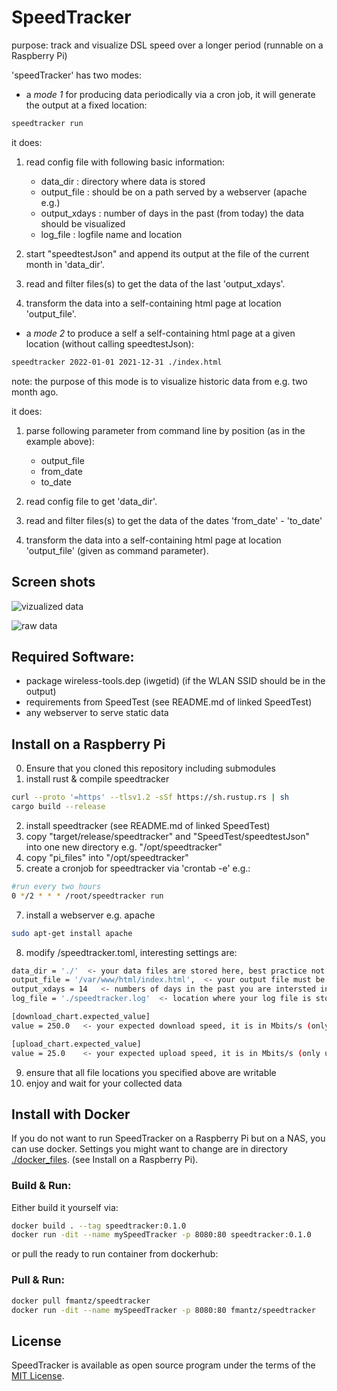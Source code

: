 # SpeedTracker

purpose: track and visualize DSL speed over a longer period  (runnable on a Raspberry Pi)

'speedTracker' has two modes:

- a *mode 1* for producing data periodically via a cron job, it will generate the output at a fixed location:

```bash
speedtracker run
```

it does:

1. read config file with following basic information:
    - data_dir     : directory where data is stored
    - output_file  : should be on a path served by a webserver (apache e.g.)
    - output_xdays : number of days in the past (from today) the data should be visualized
    - log_file     : logfile name and location

2. start "speedtestJson" and append its output at the file of the current month in 'data_dir'.
3. read and filter files(s) to get the data of the last 'output_xdays'.
4. transform the data into a self-containing html page at location 'output_file'.


- a *mode 2* to produce a self a self-containing html page at a given location (without calling speedtestJson):

```bash
speedtracker 2022-01-01 2021-12-31 ./index.html
```

note: the purpose of this mode is to visualize historic data from e.g. two month ago. 

it does:

1. parse following parameter from command line by position (as in the example above):
   - output_file
   - from_date
   - to_date

2. read config file to get 'data_dir'.
3. read and filter files(s) to get the data of the dates 'from_date' - 'to_date'
4. transform the data into a self-containing html page at location 'output_file' (given as command parameter).

## Screen shots

![vizualized data](./pics/app.jpg)

![raw data](./pics/app_raw.jpg)


## Required Software:

 - package wireless-tools.dep  (iwgetid)  (if the WLAN SSID should be in the output)
 - requirements from SpeedTest (see README.md of linked SpeedTest)
 - any webserver to serve static data

## Install on a Raspberry Pi

0. Ensure that you cloned this repository including submodules
1. install rust & compile speedtracker 
```bash
curl --proto '=https' --tlsv1.2 -sSf https://sh.rustup.rs | sh
cargo build --release
```
2. install speedtracker (see README.md of linked SpeedTest)
3. copy "target/release/speedtracker" and "SpeedTest/speedtestJson" into one new directory e.g. "/opt/speedtracker"
4. copy "pi_files" into "/opt/speedtracker"
5. create a cronjob for speedtracker via 'crontab -e' e.g.:
```bash
#run every two hours
0 */2 * * * /root/speedtracker run
```
7. install a webserver e.g. apache
```bash
sudo apt-get install apache
```
8. modify /speedtracker.toml, interesting settings are:
```bash
data_dir = './'  <- your data files are stored here, best practice not on the sdcard but on a usb thumb drive 
output_file = '/var/www/html/index.html',  <- your output file must be served by the webserver, so pick a directory that is served
output_xdays = 14   <- numbers of days in the past you are intersted in (can be changed anytime, no data is deleted)
log_file = './speedtracker.log'  <- location where your log file is stored

[download_chart.expected_value]
value = 250.0   <- your expected download speed, it is in Mbits/s (only used to display a baseline)

[upload_chart.expected_value]
value = 25.0    <- your expected upload speed, it is in Mbits/s (only used to display a baseline)
```
9. ensure that all file locations you specified above are writable
10. enjoy and wait for your collected data

## Install with Docker 

If you do not want to run SpeedTracker on a Raspberry Pi but on a NAS, you can use docker.
Settings you might want to change are in directory  [./docker_files](./docker_files).
(see Install on a Raspberry Pi).  

### Build & Run:

Either build it yourself via:

```bash
docker build . --tag speedtracker:0.1.0 
docker run -dit --name mySpeedTracker -p 8080:80 speedtracker:0.1.0
```

or pull the ready to run container from dockerhub:

### Pull & Run:

```bash
docker pull fmantz/speedtracker
docker run -dit --name mySpeedTracker -p 8080:80 fmantz/speedtracker
```

## License

SpeedTracker is available as open source program under the terms of the [MIT License](./LICENSE).